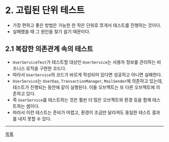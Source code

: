 # 2. 고립된 단위 테스트

- 가장 편하고 좋은 방법은 가능한 한 작은 단위로 쪼개서 테스트를 진행하는 것이다.
- 실패했을 때 그 원인을 찾기 쉽기 때문이다.

## 2.1 복잡한 의존관계 속의 테스트

- `UserServiceTest`가 테스트할 대상인 `UserService`는 사용자 정보를 관리하는 비즈니스 로직을 구현한 코드다.
- 따라서 `UserService`의 코드가 바르게 작성되어 있다면 성공하고 아니면 실패한다.
- `UserService`는 `UserDao`, `TransactionManager`, `MailSender`에 의존하고 있는데, 테스트가 진행되는 동안에 같이 실행된다. 이들 오브젝트는 또 다른 오브젝트에 의존하고 있다.
- 즉 `UserService`를 테스트하는 것은 훨씬 더 많은 오브젝트와 환경 등을 함께 테스트하는 셈이다.
- 따라서 이런 테스트는 준비가 어렵고, 환경이 조금만 달라져도 동일한 테스트 결과를 내지 못할 수 있다.

---
[목록](./index.md)